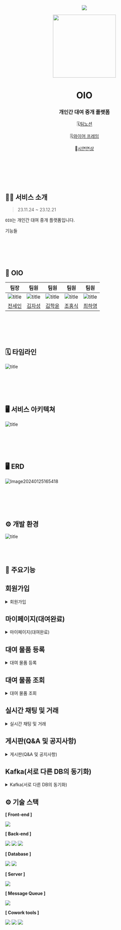 <div align=center>
<a href="https://hits.seeyoufarm.com"><img src="https://hits.seeyoufarm.com/api/count/incr/badge.svg?url=https%3A%2F%2Fgithub.com%2FKOSA-Final-oio-project&count_bg=%2318B7BD&title_bg=%23555555&icon=&icon_color=%23E7E7E7&title=hits&edge_flat=false"/></a>

<p align="center"><img src="https://velog.velcdn.com/images/khakyy/post/c94af349-2708-4fb7-ab4a-e800dd49f6da/image.png" height="200px" width="200px"></p>

#  OIO

### 개인간 대여 중개 플랫폼

🗓️[팀노션](https://www.notion.so/sengnapersonal/Final-Project-4133fcea052e441e88d62e1c730d2d29)   


🗒️[와이어 프레임](https://www.figma.com/file/xdfx0YbGocYqKrOKNGPbWJ/%EC%99%80%EC%9D%B4%EC%96%B4-%ED%94%84%EB%A0%88%EC%9E%84?type=design&node-id=0%3A1&mode=design&t=etoNxu6l3XsywahS-1)   


🎥[시연연상](https://youtu.be/RlTI8Lz8Ly4)   
</div>
</br>
</br>
</br>
</br>
</br>


## 💁‍♀️ 서비스 소개
>23.11.24 ~ 23.12.21

<code>OIO</code>는 개인간 대여 중개 플랫폼입니다.


기능들

</br>
</br>
</br>
</br>

## 👥 OIO

| 팀장 | 팀원 | 팀원 | 팀원 | 팀원 |
| --- | --- | --- | --- | --- |
| ![title](https://avatars.githubusercontent.com/u/73880564?v=4)  | ![title](https://avatars.githubusercontent.com/u/109050392?v=4)     | ![title](https://avatars.githubusercontent.com/u/116627270?v=4)   |![title](https://avatars.githubusercontent.com/u/76928632?v=4)   |![title](https://avatars.githubusercontent.com/u/142878178?v=4)    |
| [전세인](https://github.com/jeonsein) | [김자성](https://github.com/jaseongkim) | [김학윤](https://github.com/khakyy) | [조홍식](https://github.com/hongsikcho) | [최하영](https://github.com/h0ci) |


</br>
</br>
</br>
</br>


## 🗓️ 타임라인 
![title](https://velog.velcdn.com/images/khakyy/post/39dc1ff2-6aff-4b72-ae66-e8bd65a252b3/image.png)   

</br>
</br>
</br>
</br>

## 🖥️ 서비스 아키텍쳐

![title](https://velog.velcdn.com/images/khakyy/post/340ce728-2c70-4f9c-9cd5-4c6689117839/image.png)   

</br>
</br>
</br>
</br>

## 🖥️ ERD

![Image20240125165418](https://github.com/KOSA-Final-oio-project/.github/assets/109050392/e2b9fd4c-a86f-4c0c-8406-4526cd9a9702)

</br>
</br>
</br>
</br>

## ⚙ 개발 환경
![title](https://velog.velcdn.com/images/khakyy/post/3562bcf6-2c91-46d3-bd02-c3ec969bf198/image.png)
</br>
</br>
</br>
</br>

## 👥 주요기능

## 회원가입
<details>
  <summary>회원가입</summary> 
- 설명.<br>
- 설명.<br>

![KMMFSvIv9I](https://github.com/KOSA-Final-oio-project/.github/assets/109050392/578f031f-9ff9-44fd-ad3f-9c314ba05274)
</details>

## 마이페이지(대여완료)
<details>
  <summary>마이페이지(대여완료)</summary> 
- 설명.<br>
- 설명.<br>

![XOilEvLHgf](https://github.com/KOSA-Final-oio-project/.github/assets/109050392/1f665ea1-0530-41b0-a930-3b6196caf962)
</details>

## 대여 물품 등록
<details>
  <summary>대여 물품 등록</summary> 
- 설명.<br>
- 설명.<br>
  
![ApplicationFrameHost_53kW3Wx8ay](https://github.com/KOSA-Final-oio-project/.github/assets/109050392/b8cd8147-f691-44fb-af28-9d981903be0d)
</details>

## 대여 물품 조회
<details>
  <summary>대여 물품 조회</summary> 
- 설명.<br>
- 설명.<br>
    
![1DLbFs0ChA](https://github.com/KOSA-Final-oio-project/.github/assets/109050392/f203b0ac-82f3-4170-9e45-ab22fad76a5e)
</details>

## 실시간 채팅 및 거래
<details>
  <summary>실시간 채팅 및 거래</summary> 
- 설명.<br>
- 설명.<br>

![IM0FUrfMiv](https://github.com/KOSA-Final-oio-project/.github/assets/109050392/8e0ba31f-a63b-4d87-95be-47fd732164ed)
</details>

## 게시판(Q&A 및 공지사항)
<details>
  <summary>게시판(Q&A 및 공지사항)</summary> 
- 설명.<br>
- 설명.<br>

![IxDUPJJqtp](https://github.com/KOSA-Final-oio-project/.github/assets/109050392/bf43ac8a-f947-4409-81d2-8c56b87624e6)
</details>

## Kafka(서로 다른 DB의 동기화)
<details>
  <summary>Kafka(서로 다른 DB의 동기화)</summary> 
- 설명.<br>
- 설명.<br>

![Image20240125170454](https://github.com/KOSA-Final-oio-project/.github/assets/109050392/cd0ce1dd-f7e3-43ab-9110-e2ed85678bbc)
![Image20240125163435](https://github.com/KOSA-Final-oio-project/.github/assets/109050392/f93bcb9a-f303-402a-93f2-f09bb0f3dfd0)
</details>



## ⚙ 기술 스택
**[ Front-end ]**

<img src="https://img.shields.io/badge/Vue.js-4FC08D?style=for-the-badge&logo=Vue.js&logoColor=white">

**[ Back-end ]**

<img src="https://img.shields.io/badge/Spring-6DB33F?style=for-the-badge&logo=Spring&logoColor=white"> <img src="https://img.shields.io/badge/Spring Boot-6DB33F?style=for-the-badge&logo=Spring Boot&logoColor=white"> <img src="https://img.shields.io/badge/Spring Security-6DB33F?style=for-the-badge&logo=Spring Security&logoColor=white">
    
**[ Database ]**

<img src="https://img.shields.io/badge/Oracle-F80000?style=for-the-badge&logo=Oracle&logoColor=white"> <img src="https://img.shields.io/badge/MySQL-4479A1?style=for-the-badge&logo=MySQL&logoColor=white">

**[ Server ]**

 <img src="https://img.shields.io/badge/Amazon S3-69A31?style=for-the-badge&logo=Amazon S3&logoColor=white">

 **[ Message Queue ]**

 <img src="https://img.shields.io/badge/Apache Kafka-231F20?style=for-the-badge&logo=Apache Kafka&logoColor=white">

**[ Cowork tools ]**
   
 <img src="https://img.shields.io/badge/Postman-FF6C37?style=for-the-badge&logo=Postman&logoColor=white"> <img src="https://img.shields.io/badge/Notion-000000?style=for-the-badge&logo=Notion&logoColor=white"> <img src="https://img.shields.io/badge/GitHub-181717?style=for-the-badge&logo=GitHub&logoColor=white"> 
</br>
</br>
</br>
</br>
